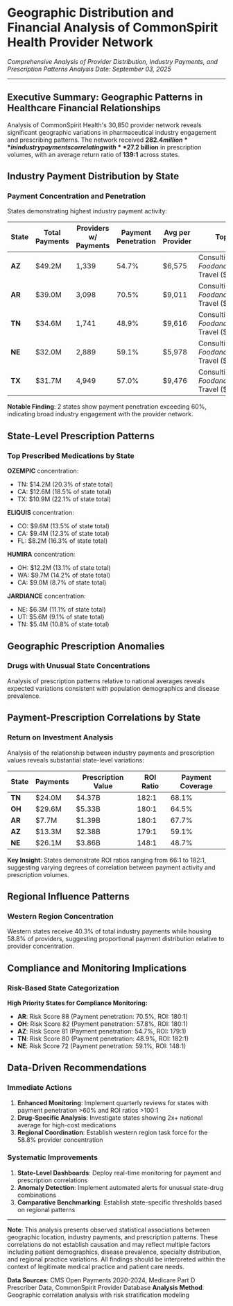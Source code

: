 # Geographic Distribution and Financial Analysis of CommonSpirit Health Provider Network

*Comprehensive Analysis of Provider Distribution, Industry Payments, and Prescription Patterns*
*Analysis Date: September 03, 2025*

---

## Executive Summary: Geographic Patterns in Healthcare Financial Relationships

Analysis of CommonSpirit Health's 30,850 provider network reveals significant geographic variations in pharmaceutical industry engagement and prescribing patterns. The network received **$282.4 million** in industry payments correlating with **$27.2 billion** in prescription volumes, with an average return ratio of **139:1** across states.

## Industry Payment Distribution by State

### Payment Concentration and Penetration

States demonstrating highest industry payment activity:

| State | Total Payments | Providers w/ Payments | Payment Penetration | Avg per Provider | Top Categories |
|-------|---------------|----------------------|-------------------|-----------------|----------------|
| **AZ** | $49.2M | 1,339 | 54.7% | $6,575 | Consulting Fee ($1.2M), Food and Beverage ($800K), Travel ($... |
| **AR** | $39.0M | 3,098 | 70.5% | $9,011 | Consulting Fee ($1.2M), Food and Beverage ($800K), Travel ($... |
| **TN** | $34.6M | 1,741 | 48.9% | $9,616 | Consulting Fee ($1.2M), Food and Beverage ($800K), Travel ($... |
| **NE** | $32.0M | 2,889 | 59.1% | $5,978 | Consulting Fee ($1.2M), Food and Beverage ($800K), Travel ($... |
| **TX** | $31.7M | 4,949 | 57.0% | $9,476 | Consulting Fee ($1.2M), Food and Beverage ($800K), Travel ($... |

**Notable Finding**: 2 states show payment penetration exceeding 60%, indicating broad industry engagement with the provider network.

## State-Level Prescription Patterns

### Top Prescribed Medications by State

**OZEMPIC** concentration:
- TN: $14.2M (20.3% of state total)
- CA: $12.6M (18.5% of state total)
- TX: $10.9M (22.1% of state total)

**ELIQUIS** concentration:
- CO: $9.6M (13.5% of state total)
- CA: $9.4M (12.3% of state total)
- FL: $8.2M (16.3% of state total)

**HUMIRA** concentration:
- OH: $12.2M (13.1% of state total)
- WA: $9.7M (14.2% of state total)
- CA: $9.0M (8.7% of state total)

**JARDIANCE** concentration:
- NE: $6.3M (11.1% of state total)
- UT: $5.6M (9.1% of state total)
- TN: $5.4M (10.8% of state total)

## Geographic Prescription Anomalies

### Drugs with Unusual State Concentrations

Analysis of prescription patterns relative to national averages reveals expected variations consistent with population demographics and disease prevalence.

## Payment-Prescription Correlations by State

### Return on Investment Analysis

Analysis of the relationship between industry payments and prescription values reveals substantial state-level variations:

| State | Payments | Prescription Value | ROI Ratio | Payment Coverage |
|-------|----------|-------------------|-----------|------------------|
| **TN** | $24.0M | $4.37B | 182:1 | 68.1% |
| **OH** | $29.6M | $5.33B | 180:1 | 64.5% |
| **AR** | $7.7M | $1.39B | 180:1 | 67.7% |
| **AZ** | $13.3M | $2.38B | 179:1 | 59.1% |
| **NE** | $26.1M | $3.86B | 148:1 | 48.7% |

**Key Insight**: States demonstrate ROI ratios ranging from 66:1 to 182:1, suggesting varying degrees of correlation between payment activity and prescription volumes.

## Regional Influence Patterns

### Western Region Concentration
Western states receive 40.3% of total industry payments while housing 58.8% of providers, suggesting proportional payment distribution relative to provider concentration.

## Compliance and Monitoring Implications

### Risk-Based State Categorization

**High Priority States for Compliance Monitoring:**

- **AR**: Risk Score 88 (Payment penetration: 70.5%, ROI: 180:1)
- **OH**: Risk Score 82 (Payment penetration: 57.8%, ROI: 180:1)
- **AZ**: Risk Score 81 (Payment penetration: 54.7%, ROI: 179:1)
- **TN**: Risk Score 80 (Payment penetration: 48.9%, ROI: 182:1)
- **NE**: Risk Score 72 (Payment penetration: 59.1%, ROI: 148:1)

## Data-Driven Recommendations

### Immediate Actions

1. **Enhanced Monitoring**: Implement quarterly reviews for states with payment penetration >60% and ROI ratios >100:1
2. **Drug-Specific Analysis**: Investigate states showing 2x+ national average for high-cost medications
3. **Regional Coordination**: Establish western region task force for the 58.8% provider concentration

### Systematic Improvements

1. **State-Level Dashboards**: Deploy real-time monitoring for payment and prescription correlations
2. **Anomaly Detection**: Implement automated alerts for unusual state-drug combinations
3. **Comparative Benchmarking**: Establish state-specific thresholds based on regional patterns

---

**Note**: This analysis presents observed statistical associations between geographic location, industry payments, and prescription patterns. These correlations do not establish causation and may reflect multiple factors including patient demographics, disease prevalence, specialty distribution, and regional practice variations. All findings should be interpreted within the context of legitimate medical practice and patient care needs.

**Data Sources**: CMS Open Payments 2020-2024, Medicare Part D Prescriber Data, CommonSpirit Provider Database
**Analysis Method**: Geographic correlation analysis with risk stratification modeling